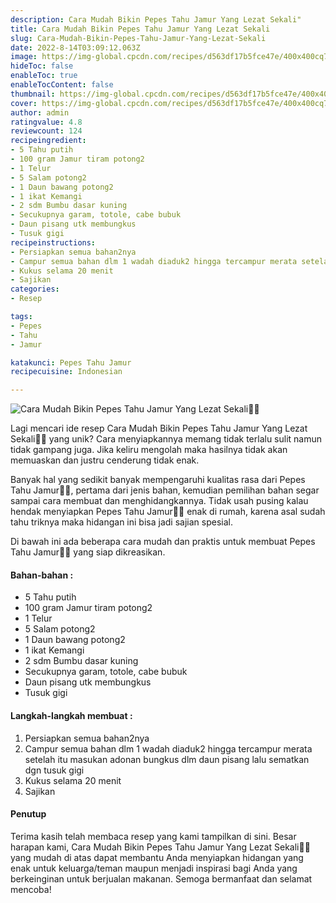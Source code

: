 ```yaml
---
description: Cara Mudah Bikin Pepes Tahu Jamur Yang Lezat Sekali"
title: Cara Mudah Bikin Pepes Tahu Jamur Yang Lezat Sekali
slug: Cara-Mudah-Bikin-Pepes-Tahu-Jamur-Yang-Lezat-Sekali
date: 2022-8-14T03:09:12.063Z
image: https://img-global.cpcdn.com/recipes/d563df17b5fce47e/400x400cq70/photo.jpg
hideToc: false
enableToc: true
enableTocContent: false
thumbnail: https://img-global.cpcdn.com/recipes/d563df17b5fce47e/400x400cq70/photo.jpg
cover: https://img-global.cpcdn.com/recipes/d563df17b5fce47e/400x400cq70/photo.jpg
author: admin
ratingvalue: 4.8
reviewcount: 124
recipeingredient:
- 5 Tahu putih
- 100 gram Jamur tiram potong2
- 1 Telur
- 5 Salam potong2
- 1 Daun bawang potong2
- 1 ikat Kemangi
- 2 sdm Bumbu dasar kuning
- Secukupnya garam, totole, cabe bubuk
- Daun pisang utk membungkus
- Tusuk gigi
recipeinstructions:
- Persiapkan semua bahan2nya
- Campur semua bahan dlm 1 wadah diaduk2 hingga tercampur merata setelah itu masukan adonan bungkus dlm daun pisang lalu sematkan dgn tusuk gigi
- Kukus selama 20 menit
- Sajikan
categories:
- Resep

tags:
- Pepes
- Tahu
- Jamur

katakunci: Pepes Tahu Jamur
recipecuisine: Indonesian

---
```


![Cara Mudah Bikin Pepes Tahu Jamur Yang Lezat Sekali👩‍🍳](https://img-global.cpcdn.com/recipes/d563df17b5fce47e/400x400cq70/photo.jpg)

Lagi mencari ide resep Cara Mudah Bikin Pepes Tahu Jamur Yang Lezat Sekali👩‍🍳 yang unik? Cara menyiapkannya memang tidak terlalu sulit namun tidak gampang juga. Jika keliru mengolah maka hasilnya tidak akan memuaskan dan justru cenderung tidak enak.

Banyak hal yang sedikit banyak mempengaruhi kualitas rasa dari Pepes Tahu Jamur👩‍🍳, pertama dari jenis bahan, kemudian pemilihan bahan segar sampai cara membuat dan menghidangkannya. Tidak usah pusing kalau hendak menyiapkan Pepes Tahu Jamur👩‍🍳 enak di rumah, karena asal sudah tahu triknya maka hidangan ini bisa jadi sajian spesial.

Di bawah ini ada beberapa cara mudah dan praktis untuk membuat Pepes Tahu Jamur👩‍🍳 yang siap dikreasikan.

<!--inarticleads1-->

#### Bahan-bahan :

- 5 Tahu putih
- 100 gram Jamur tiram potong2
- 1 Telur
- 5 Salam potong2
- 1 Daun bawang potong2
- 1 ikat Kemangi
- 2 sdm Bumbu dasar kuning
- Secukupnya garam, totole, cabe bubuk
- Daun pisang utk membungkus
- Tusuk gigi

<!--inarticleads2-->

#### Langkah-langkah membuat :

1. Persiapkan semua bahan2nya
1. Campur semua bahan dlm 1 wadah diaduk2 hingga tercampur merata setelah itu masukan adonan bungkus dlm daun pisang lalu sematkan dgn tusuk gigi
1. Kukus selama 20 menit
1. Sajikan

#### Penutup

Terima kasih telah membaca resep yang kami tampilkan di sini. Besar harapan kami, Cara Mudah Bikin Pepes Tahu Jamur Yang Lezat Sekali👩‍🍳 yang mudah di atas dapat membantu Anda menyiapkan hidangan yang enak untuk keluarga/teman maupun menjadi inspirasi bagi Anda yang berkeinginan untuk berjualan makanan. Semoga bermanfaat dan selamat mencoba!